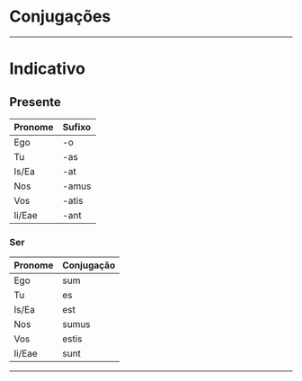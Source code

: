 # Conjugações

---

<h1>Indicativo</h1>

<h2>Presente</h2>

| Pronome | Sufixo |
| ------- | ------ |
| Ego     | -o     |
| Tu      | -as    |
| Is/Ea   | -at    |
| Nos     | -amus  |
| Vos     | -atis  |
| Ii/Eae  | -ant   |

### Ser

| Pronome | Conjugação |
| ------- | ---------- |
| Ego     | sum        |
| Tu      | es         |
| Is/Ea   | est        |
| Nos     | sumus      |
| Vos     | estis      |
| Ii/Eae  | sunt       |

---
